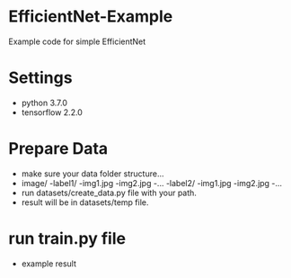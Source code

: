 # EfficientNet-Example
Example code for simple EfficientNet

# Settings
- python 3.7.0
- tensorflow 2.2.0

# Prepare Data
- make sure your data folder structure...
- image/
  -label1/
    -img1.jpg
    -img2.jpg
    -...
  -label2/
    -img1.jpg
    -img2.jpg
  -...
- run datasets/create_data.py file with your path.
- result will be in datasets/temp file.

# run train.py file
- example result

